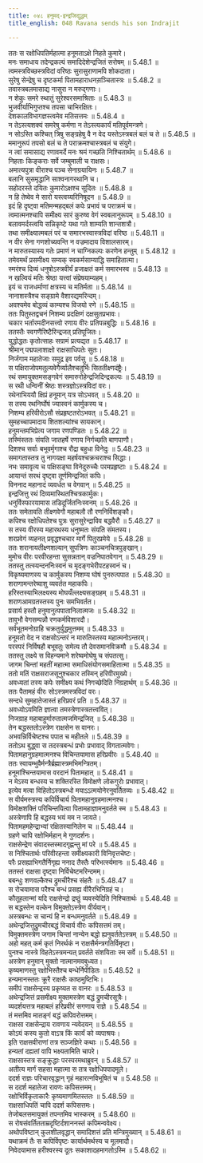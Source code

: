 ```yaml
---
title: ०४८ हनुमद्-इन्द्रजिद्युद्धम्
title_english: 048 Ravana sends his son Indrajit

---
```



  
ततः स रक्षोधिपतिर्महात्मा हनूमताऽक्षे निहते कुमारे।  
मनः समाधाय तदेन्द्रकल्पं समादिदेशेन्द्रजितं सरोषम् ॥ 5.48.1 ॥   
त्वमस्त्रविच्छस्त्रविदां वरिष्ठः सुरासुराणामपि शोकदाता।  
सुरेषु सेन्द्रेषु च दृष्टकर्मा पितामहाराधनस़ञ्चितास्त्रः ॥ 5.48.2 ॥   
तवास्त्रबलमासाद्य नासुरा न मरुद्गणाः।  
न शेकुः समरे स्थातुं सुरेश्वरसमाश्रिताः ॥ 5.48.3 ॥   
भुजवीर्याभिगुप्तश्च तपसा चाभिरक्षितः।  
देशकालविभागज्ञस्त्वमेव मतिसत्तमः ॥ 5.48.4 ॥   
न तेऽस्त्यशक्यं समरेषु कर्मणा न तेऽस्त्यकार्यं मतिपूर्वमन्त्रणे।  
न सोऽस्ति कश्चित् त्रिषु सङ्ग्रहेषु वै न वेद यस्तेऽस्त्रबलं बलं च ते ॥ 5.48.5 ॥   
ममानुरूपं तपसो बलं च ते पराक्रमश्चास्त्रबलं च संयुगे।  
न त्वां समासाद्य रणावमर्दे मनः श्रमं गच्छति निश्चितार्थम् ॥ 5.48.6 ॥   
निहताः किङ्कराः सर्वे जम्बुमाली च राक्षसः।  
अमात्यपुत्रा वीराश्च पञ्च सेनाग्रयायिनः ॥ 5.48.7 ॥   
बलानि सुसमृद्धानि साश्वनागरथानि च।  
सहोदरस्ते दयितः कुमारोऽक्षश्च सूदितः ॥ 5.48.8 ॥   
न हि तेष्वेव मे सारो यस्त्वय्यरिनिषूदन ॥ 5.48.9 ॥   
इदं हि दृष्ट्वा मतिमन्महद्बलं कपेः प्रभावं च पराक्रमं च।  
त्वमात्मनश्चापि समीक्ष्य सारं कुरुष्व वेगं स्वबलानुरूपम् ॥ 5.48.10 ॥   
बलावमर्दस्त्वयि सन्निकृष्टे यथा गते शाम्यति शान्तशत्रौ।  
तथा समीक्ष्यात्मबलं परं च समारभस्वास्त्रविदां वरिष्ठ ॥ 5.48.11 ॥   
न वीर सेना गणशोच्यवन्ति न वज्रमादाय विशालसारम्।  
न मारुतस्यास्य गतेः प्रमाणं न चाग्निकल्पः करणेन हन्तुम् ॥ 5.48.12 ॥   
तमेवमर्थं प्रसमीक्ष्य सम्यक् स्वकर्मसाम्याद्धि समाहितात्मा।  
स्मरंश्च दिव्यं धनुषोऽस्त्रवीर्यं व्रजाक्षतं कर्म समारभस्व ॥ 5.48.13 ॥   
न खल्वियं मतिः श्रेष्ठा यत्त्वां संप्रेषयाम्यहम्।  
इयं च राजधर्माणां क्षत्रस्य च मतिर्मता ॥ 5.48.14 ॥   
नानाशस्त्रैश्च सङ्ग्रामे वैशारद्यमरिन्दम्।  
अवश्यमेव बोद्धव्यं काम्यश्च विजयो रणे ॥ 5.48.15 ॥   
ततः पितुस्तद्वचनं निशम्य प्रदक्षिणं दक्षसुतप्रभावः।  
चकार भर्तारमदीनसत्त्वो रणाय वीरः प्रतिपन्नबुद्धिः ॥ 5.48.16 ॥   
ततस्तैः स्वगणैरिष्टैरिन्द्रजत् प्रतिपूजितः।  
युद्धोद्धतः कृतोत्साहः सग्रामं प्रत्यद्यत ॥ 5.48.17 ॥   
श्रीमान् पद्मपलाशाक्षो राक्षसाधिपतेः सुतः।  
निर्जगाम महातेजाः समुद्र इव पर्वसु ॥ 5.48.18 ॥   
स पक्षिराजोपमतुल्यवेगैर्व्यालैश्चतुर्भिः सिततीक्ष्णदंष्ट्रैः।  
रथं समायुक्तमसङ्गवेगं समारुरोहेन्द्रजिदिन्द्रकल्पः ॥ 5.48.19 ॥   
स रथी धन्विनीं श्रेष्ठः शस्त्रज्ञोऽस्त्रविदां वरः।  
रथेनाभिययौ क्षिप्रं हनूमान् यत्र सोऽभवत् ॥ 5.48.20 ॥   
स तस्य रथनिर्घोषं ज्यास्वनं कार्मुकस्य च।  
निशम्य हरिवीरोऽसौ संप्रहृष्टतरोऽभवत् ॥ 5.48.21 ॥   
सुमहच्चापमादाय शितशल्यांश्च सायकान्।  
हनुमन्तमभिप्रेत्य जगाम रणपण्डितः ॥ 5.48.22 ॥   
तस्मिंस्ततः संयति जातहर्षे रणाय निर्गच्छति बाणपाणौ।  
दिशश्च सर्वाः बभूवर्मृगाश्च रौद्रा बहुधा विनेदुः ॥ 5.48.23 ॥   
समागतास्तत्र तु नागयक्षा महर्षयश्चक्रचराश्च सिद्धाः।  
नभः समावृत्य च पक्षिसङ्घा विनेदुरुच्चैः परमप्रहृष्टाः ॥ 5.48.24 ॥   
आयान्तं सरथं दृष्ट्वा तूर्णमिन्द्रजितं कपिः।  
विननाद महानादं व्यवर्धत च वेगवान् ॥ 5.48.25 ॥   
इन्द्रजित्तु रथं दिव्यमास्थितश्चित्रकार्मुकः।  
धनुर्विस्फारयामास तडिदूर्जितनिःस्वनम् ॥ 5.48.26 ॥   
ततः समेतावति तीक्ष्णवेगौ महाबलौ तौ रणनिर्विशङ्कौ।  
कपिश्च रक्षोधिपतेश्च पुत्रः सुरासुरेन्द्राविव बद्धवैरौ ॥ 5.48.27 ॥   
स तस्य वीरस्य महारथस्य धनुष्मतः संयति संमतस्य।  
शरप्रवेगं व्यहनत् प्रवृद्धश्चचार मार्गे पितुरप्रमेये ॥ 5.48.28 ॥   
ततः शरानायतीक्ष्णशल्यान् सुपत्रिणः काञ्चनचित्रपुङ्खान्।  
मुमोच वीरः परवीरहन्ता सुसन्नतान् वज्रनिपातवेगान् ॥ 5.48.29 ॥   
ततस्तु तत्स्यन्दननिःस्वनं च मृदङ्गभेरीपटहस्वनं च।  
विकृष्यमाणस्य च कार्मुकस्य निशम्य घोषं पुनरुत्पपात ॥ 5.48.30 ॥   
शराणामन्तरेष्वाशु व्यवर्तत महाकपिः।  
हरिस्तस्याभिलक्ष्यस्य मोघयँल्लक्ष्यसङ्ग्रहम् ॥ 5.48.31 ॥   
शराणआमग्रतस्तस्य पुनः समभिवर्तत।  
प्रसार्य हस्तौ हनुमानुत्पपातानिलात्मजः ॥ 5.48.32 ॥   
तावुभौ वेगसम्पन्नौ रणकर्मविशारदौ।  
सर्वभूतमनोग्राहि चक्रतुर्युद्धमुत्तमम् ॥ 5.48.33 ॥   
हनूमतो वेद न राक्षसोऽन्तरं न मारुतिस्तस्य महात्मनोऽन्तरम्।  
परस्परं निर्विषहौ बभूवतुः समेत्य तौ देवसमानविक्रमौ ॥ 5.48.34 ॥   
ततस्तु लक्ष्ये स विहन्यमाने शरेष्वमोघेषु च संपतत्सु।  
जागम चिन्तां महतीं महात्मा समाधिसंयोगसमाहितात्मा ॥ 5.48.35 ॥   
ततो मतिं राक्षसराजसूनुश्चकार तस्मिन् हरिवीरमुख्ये।  
अवध्यतां तस्य कपेः समीक्ष्य कथं निगच्छेदिति निग्रहार्थम् ॥ 5.48.36 ॥   
ततः पैतामहं वीरः सोऽस्त्रमस्त्रविदां वरः।  
सन्दधे सुमहातेजास्तं हरिप्रवरं प्रति ॥ 5.48.37 ॥   
अवध्योऽयमिति ज्ञात्वा तमस्त्रेणास्त्रतत्त्ववित्।  
निजग्राह महाबाहुर्मारुतात्मजमिन्द्रजित् ॥ 5.48.38 ॥   
तेन बद्धस्ततोऽस्त्रेण राक्षसेन स वानरः।  
अभवन्निर्विचेष्टश्च पपात च महीतले ॥ 5.48.39 ॥   
ततोऽथ बुद्ध्वा स तदस्त्रबन्धं प्रभोः प्रभावाद् विगतात्मवेगः।  
पितामहानुग्रहमात्मनश्च विचिन्तयामास हरिप्रवीरः ॥ 5.48.40 ॥   
ततः स्वायम्भुवैर्मन्त्रैर्ब्रह्मास्त्रमभिमन्त्रितम्।  
हनूमांश्चिन्तयामास वरदानं पितामहात् ॥ 5.48.41 ॥   
न मेऽस्य बन्धस्य च शक्तिरस्ति विमोक्षणे लोकगुरोः प्रभावात्।  
इत्येव मत्वा विहितोऽस्त्रबन्धो मयाऽऽत्मयोनेरनुवर्तितव्यः ॥ 5.48.42 ॥   
स वीर्यमस्त्रस्य कपिर्विचार्य पितामहानुग्रहमात्मनश्च।  
विमोक्षशक्तिं परिचिन्तयित्वा पितामहाज्ञामनुवर्तते स्म ॥ 5.48.43 ॥   
अस्त्रेणापि हि बद्धस्य भयं मम न जायते।  
पितामहमहेन्द्राभ्यां रक्षितस्यानिलेन च ॥ 5.48.44 ॥   
ग्रहणे चापि रक्षोभिर्महान् मे गुणदर्शनः।  
राक्षसेन्द्रेण संवादस्तस्मादगृह्णन्तु मां परे ॥ 5.48.45 ॥   
स निश्चितार्थः परिवीरहन्ता समीक्ष्यकारी विनिवृत्तचेष्टः।  
परैः प्रसह्याभिगतैर्निगृह्य ननाद तैस्तैः परिभर्त्स्यमानः ॥ 5.48.46 ॥   
ततस्तं राक्षसा दृष्ट्वा निर्विचेष्टमरिन्दमम्।  
बबन्धुः शणवल्कैश्च द्रुमचीरैश्च संहतैः ॥ 5.48.47 ॥   
स रोचयामास परैश्च बन्धं प्रसह्य वीरैरभिनिग्रहं च।  
कौतूहलान्मां यदि राक्षसेन्द्रो द्रष्ठुं व्यवस्येदिति निश्चितार्थः ॥ 5.48.48 ॥   
स बद्धस्तेन वल्केन विमुक्तोऽस्त्रेण वीर्यवान्।  
अस्त्रबन्धः स चान्यं हि न बन्धमनुवर्तते ॥ 5.48.49 ॥   
अथेन्द्रजित्तुद्रुमचीरबद्धं विचार्य वीरः कपिसत्तमं तम्।  
विमुक्तमस्त्रेण जगाम चिन्तां नान्येन बद्धो ह्यनुवर्ततेऽस्त्रम् ॥ 5.48.50 ॥   
अहो महत् कर्म कृतं निरर्थकं न राक्षसैर्मन्त्रगतिर्विमृष्टा।  
पुनश्च नास्त्रे विहतेऽस्त्रमन्यत् प्रवर्तते संशयिताः स्म सर्वे ॥ 5.48.51 ॥   
अस्त्रेण हनुमान् मुक्तो नात्मानमवबुध्यत।  
कृष्यमाणस्तु रक्षोभिस्तैश्च बन्धेर्निपीडितः ॥ 5.48.52 ॥   
हन्यमानस्ततः क्रूरै राक्षसैः काष्ठमुष्टिभिः।  
समीपं राक्षसेन्द्रस्य प्रकृष्यत स वानरः ॥ 5.48.53 ॥   
अथेन्द्रजित्तं प्रसमीक्ष्य मुक्तमस्त्रेण बद्धं द्रुमचीरसूत्रैः।  
व्यदर्शयत्तत्र महाबलं हरिप्रवीरं सगणाय राज्ञे ॥ 5.48.54 ॥   
तं मत्तमिव मातङ्गं बद्धं कपिवरोत्तमम्।  
राक्षसा राक्षसेन्द्राय रावणाय न्यवेदयन् ॥ 5.48.55 ॥   
कोऽयं कस्य कुतो वाऽत्र किं कार्यं को व्यपाश्रयः।  
इति राक्षसवीराणां तत्र सञ्जज्ञिरे कथाः ॥ 5.48.56 ॥   
हन्यतां दह्यतां वापि भक्ष्यतामिति चापरे।  
राक्षसास्तत्र सङ्क्रुद्धाः परस्परमथाब्रुवन् ॥ 5.48.57 ॥   
अतीत्य मार्गं सहसा महात्मा स तत्र रक्षोधिपपादमूले।  
ददर्श राज्ञः परिचारवृद्धान् गृहं महारत्नविभूषितं च ॥ 5.48.58 ॥   
स ददर्श महातेजा रावणः कपिसत्तमम्।  
रक्षोभिर्विकृताकारैः कृष्यमाणमितस्ततः ॥ 5.48.59 ॥   
राक्षसाधिपतिं चापि ददर्श कपिसत्तमः।  
तेजोबलसमायुक्तं तपन्तमिव भास्करम् ॥ 5.48.60 ॥   
स रोषसंवर्तितताम्रदृष्टिर्दशाननस्तं कपिमन्ववेक्ष्य।  
अथोपविष्टान् कुलशीलवृद्धान् समादिशत्तं प्रति मन्त्रिमुख्यान् ॥ 5.48.61 ॥   
यथाक्रमं तैः स कपिर्विपृष्टः कार्यार्थमर्थस्य च मूलमादौ।  
निवेदयामास हरीश्वरस्य दूतः सकाशादहमागतोऽस्मि ॥ 5.48.62 ॥   